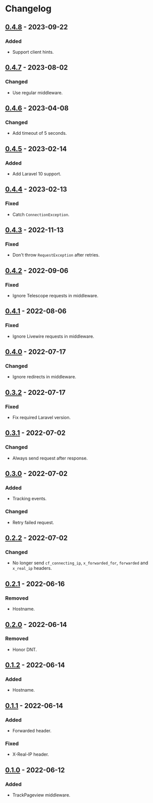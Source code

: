 # Changelog

## [0.4.8] - 2023-09-22

### Added

- Support client hints.

## [0.4.7] - 2023-08-02

### Changed

- Use regular middleware.

## [0.4.6] - 2023-04-08

### Changed

- Add timeout of 5 seconds.

## [0.4.5] - 2023-02-14

### Added

- Add Laravel 10 support.

## [0.4.4] - 2023-02-13

### Fixed

- Catch `ConnectionException`.

## [0.4.3] - 2022-11-13

### Fixed

- Don't throw `RequestException` after retries.

## [0.4.2] - 2022-09-06

### Fixed

- Ignore Telescope requests in middleware.

## [0.4.1] - 2022-08-06

### Fixed

- Ignore Livewire requests in middleware.

## [0.4.0] - 2022-07-17

### Changed

- Ignore redirects in middleware.

## [0.3.2] - 2022-07-17

### Fixed

- Fix required Laravel version.

## [0.3.1] - 2022-07-02

### Changed

- Always send request after response.

## [0.3.0] - 2022-07-02

### Added

- Tracking events.

### Changed

- Retry failed request.

## [0.2.2] - 2022-07-02

### Changed

- No longer send `cf_connecting_ip`, `x_forwarded_for`, `forwarded` and `x_real_ip` headers.

## [0.2.1] - 2022-06-16

### Removed

- Hostname.

## [0.2.0] - 2022-06-14

### Removed

- Honor DNT.

## [0.1.2] - 2022-06-14

### Added

- Hostname.

## [0.1.1] - 2022-06-14

### Added

- Forwarded header.

### Fixed

- X-Real-IP header.

## [0.1.0] - 2022-06-12

### Added

- TrackPageview middleware.

[0.4.8]: https://github.com/pirsch-analytics/laravel-pirsch/releases/tag/0.4.8
[0.4.7]: https://github.com/pirsch-analytics/laravel-pirsch/releases/tag/0.4.7
[0.4.6]: https://github.com/pirsch-analytics/laravel-pirsch/releases/tag/0.4.6
[0.4.5]: https://github.com/pirsch-analytics/laravel-pirsch/releases/tag/0.4.5
[0.4.4]: https://github.com/pirsch-analytics/laravel-pirsch/releases/tag/0.4.4
[0.4.3]: https://github.com/pirsch-analytics/laravel-pirsch/releases/tag/0.4.3
[0.4.2]: https://github.com/pirsch-analytics/laravel-pirsch/releases/tag/0.4.2
[0.4.1]: https://github.com/pirsch-analytics/laravel-pirsch/releases/tag/0.4.1
[0.4.0]: https://github.com/pirsch-analytics/laravel-pirsch/releases/tag/0.4.0
[0.3.2]: https://github.com/pirsch-analytics/laravel-pirsch/releases/tag/0.3.2
[0.3.1]: https://github.com/pirsch-analytics/laravel-pirsch/releases/tag/0.3.1
[0.3.0]: https://github.com/pirsch-analytics/laravel-pirsch/releases/tag/0.3.0
[0.2.2]: https://github.com/pirsch-analytics/laravel-pirsch/releases/tag/0.2.2
[0.2.1]: https://github.com/pirsch-analytics/laravel-pirsch/releases/tag/0.2.1
[0.2.0]: https://github.com/pirsch-analytics/laravel-pirsch/releases/tag/0.2.0
[0.1.2]: https://github.com/pirsch-analytics/laravel-pirsch/releases/tag/0.1.2
[0.1.1]: https://github.com/pirsch-analytics/laravel-pirsch/releases/tag/0.1.1
[0.1.0]: https://github.com/pirsch-analytics/laravel-pirsch/releases/tag/0.1.0
